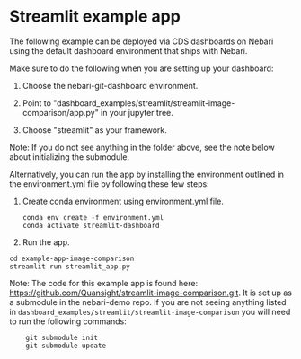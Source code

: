 # Streamlit example app

The following example can be deployed via CDS dashboards on Nebari using the default dashboard environment that ships with Nebari.  

Make sure to do the following when you are setting up your dashboard:

1. Choose the nebari-git-dashboard environment. 
   
2. Point to  "dashboard_examples/streamlit/streamlit-image-comparison/app.py" in your jupyter tree. 
   
3. Choose "streamlit" as your framework.

Note:  If you do not see anything in the folder above, see the note below about initializing the submodule.

Alternatively, you can run the app by installing the environment outlined in the environment.yml file by following these few steps:


1. Create conda environment using environment.yml file.
   
    ```
    conda env create -f environment.yml
    conda activate streamlit-dashboard

    ```

2.  Run the app. 
   
   ```
   cd example-app-image-comparison
   streamlit run streamlit_app.py

   ```


Note: The code for this example app is found here: https://github.com/Quansight/streamlit-image-comparison.git.   It is set up as a submodule in the nebari-demo repo.  If you are not seeing anything listed in `dashboard_examples/streamlit/streamlit-image-comparison` you will need to run the following commands:

```
    git submodule init
    git submodule update

```




